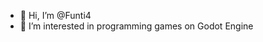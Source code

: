 - 👋 Hi, I’m @Funti4
- 👀 I’m interested in programming games on Godot Engine

<!---
Hi, I'm Funti 4. I'm a programmer. I create games on Godot Engine.
I have 3 years experience in python
I create models in Blender for my games. I've been making games for 2 years now.
I have a lot of experience in these 2 years.
--->

